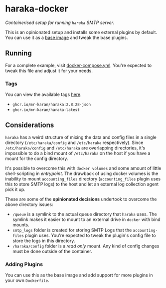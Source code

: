 # haraka-docker

_Containerised setup for running `haraka` SMTP server._

This is an opinionated setup and installs some external plugins by default. You can use it as a [base image](./Dockerfile) and tweak the base plugins.

## Running

For a complete example, visit [docker-compose.yml](docker-compose.yml). You're expected to tweak this file and adjust it for your needs.

### Tags

You can view the available tags [here](https://github.com/mr-karan/haraka-docker/pkgs/container/haraka).

- `ghcr.io/mr-karan/haraka:2.8.28-json`
- `ghcr.io/mr-karan/haraka:latest`

## Considerations

`haraka` has a weird structure of mixing the data and config files in a single directory (`/etc/haraka/config` and `/etc/haraka` respectively). Since `/etc/haraka/config` and `/etc/haraka` are overlapping directories, it's impossible to do a bind mount of `/etc/haraka` on the host if you have a mount for the config directory.

It's possible to overcome this with `docker volumes` and some amount of little shell-scripting in _entrypoint_. The drawback of using docker volumes is the inability to mount `accounting_files` directory (`accounting_files` plugin uses this to store SMTP logs) to the host and let an external log collection agent pick it up.

These are some of the **opinionated decisions** undertook to overcome the above directory issues:

- `/queue` is a symlink to the actual queue directory that `haraka` uses. The symlink makes it easier to mount to an external drive in `docker` with bind mounts.
- `smtp_logs` folder is created for storing SMTP Logs that the `accounting-files` plugin uses. You're expected to tweak the plugin's config file to store the logs in this directory.
- `/haraka/config` folder is a _read only_ mount. Any kind of config changes must be done outside of the container.

### Adding Plugins

You can use this as the base image and add support for more plugins in your own `Dockerfile`.
